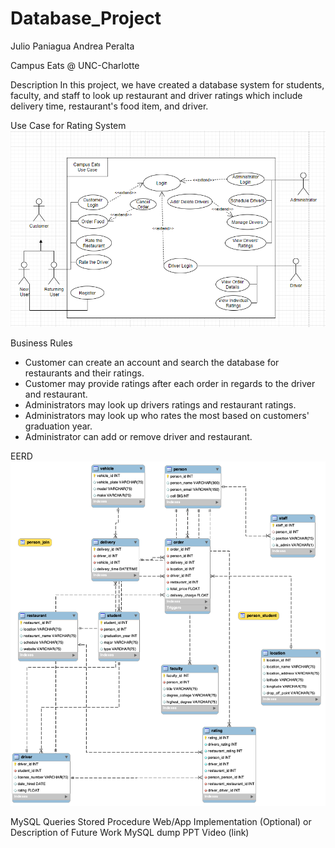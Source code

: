 # Database_Project
Julio Paniagua Andrea Peralta

Campus Eats @ UNC-Charlotte

Description
In this project, we have created a database system for students, faculty, and staff to look up restaurant and driver ratings which include delivery time, restaurant's food item, and driver. 

Use Case for Rating System
![Use Case](https://github.com/jpaniag2/Database_Project/blob/main/Use%20Case%20-%20%20Database%20Project.PNG)

Business Rules
- Customer can create an account and search the database for restaurants and their ratings.
- Customer may provide ratings after each order in regards to the driver and restaurant. 
- Administrators may look up drivers ratings and restaurant ratings. 
- Administrators may look up who rates the most based on customers' graduation year.
- Administrator can add or remove driver and restaurant.

EERD 
![EERD](https://github.com/jpaniag2/Database_Project/blob/main/EERD_Campus_Eats.png)

MySQL Queries
Stored Procedure
Web/App Implementation (Optional) or Description of Future Work
MySQL dump
PPT Video (link)
